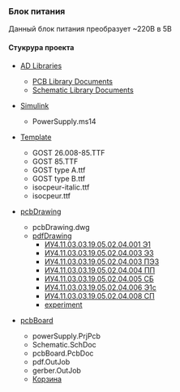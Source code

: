 ### Блок питания
Данный блок питания преобразует ~220В в 5В
#### Стукрура проекта
- [AD Libraries](AD%20Libraries)
    - [PCB Library Documents](AD%20Libraries/PCB%20Library%20Documents)
    - [Schematic Library Documents](AD%20Libraries/Schematic%20Library%20Documents)
- [Simulink](Simulink)
    - PowerSupply.ms14
- [Template](Template)
    - GOST 26.008-85.TTF
    - GOST 85.TTF
    - GOST type A.ttf
    - GOST type B.ttf
    - isocpeur-italic.ttf
    - isocpeur.ttf
- [pcbDrawing](pcbDrawing)
    - pcbDrawing.dwg
    - [pdfDrawing](pcbDrawing/pdfDrawing)
        - [ИУ4.11.03.03.19.05.02.04.001 Э1](pcbDrawing/pdfDrawing/%D0%98%D0%A34.11.03.03.19.05.02.04.001%20%D0%AD1.pdf)
        - [ИУ4.11.03.03.19.05.02.04.003 Э3](pcbDrawing/pdfDrawing/%D0%98%D0%A34.11.03.03.19.05.02.04.003%20%D0%AD3.pdf)
        - [ИУ4.11.03.03.19.05.02.04.003 ПЭ3](pcbDrawing/pdfDrawing/%D0%98%D0%A34.11.03.03.19.05.02.04.003%20%D0%9F%D0%AD3.pdf)
        - [ИУ4.11.03.03.19.05.02.04.004 ПП](pcbDrawing/pdfDrawing/%D0%98%D0%A34.11.03.03.19.05.02.04.004.pdf)
        - [ИУ4.11.03.03.19.05.02.04.005 СБ](pcbDrawing/pdfDrawing/%D0%98%D0%A34.11.03.03.19.05.02.04.005%20%D0%A1%D0%91.pdf)
        - [ИУ4.11.03.03.19.05.02.04.006 Э1с ](pcbDrawing/pdfDrawing/%D0%98%D0%A34.11.03.03.19.05.02.04.006.pdf)
        - [ИУ4.11.03.03.19.05.02.04.008 СП](pcbDrawing/pdfDrawing/%D0%98%D0%A34.11.03.03.19.05.02.04.008%20%D0%A1%D0%9F.pdf)
        - [experiment](pcbDrawing/pdfDrawing/experiment.pdf)
        
        
        


- [pcbBoard](pcbBoard)
    - powerSupply.PrjPcb
    - Schematic.SchDoc
    - pcbBoard.PcbDoc
    - pdf.OutJob
    - gerber.OutJob
    - [Корзина](pcbBoard/Корзина.pdf)
